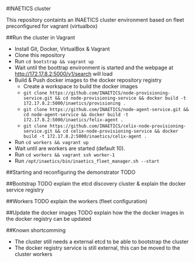 #INAETICS cluster

This repository containts an INAETICS cluster environment based on fleet preconfigured for vagrant (virtualbox)

##Run the cluster in Vagrant

* Install Git, Docker, VirtualBox & Vagrant
* Clone this repository
* Run `cd bootstrap && vagrant up`
* Wait until the boottrap environment is started and the webpage at http://172.17.8.2:5000/v1/search will load
* Build & Push docker images to the docker repository registry
	* Create a workspace to build the docker images
	* `git clone https://github.com/INAETICS/node-provisioning-service.git && cd node-provisioning-service && docker build -t 172.17.8.2:5000/inaetics/provisioning .`
	* `git clone https://github.com/INAETICS/node-agent-service.git && cd node-agent-service && docker build -t 172.17.8.2:5000/inaetics/felix-agent .`
	* `git clone https://github.com/INAETICS/celix-node-provisioning-service.git && cd celix-node-provisioning-service && docker build -t 172.17.8.2:5000/inaetics/celix-agent .`
* Run `cd workers && vagrant up`
* Wait until are workers are started (default 10). 
* Run `cd workers && vagrant ssh worker-1`
* Run `/opt/inaetics/bin/inaetics_fleet_manager.sh --start`

##Starting and reconfiguring the demonstrator
TODO

##Bootstrap 
TODO explain the etcd discovery cluster & explain the docker service registry

##Workers 
TODO explain the workers (fleet configuration)

##Update the docker images 
TODO explain how the the docker images in the docker registry can be updated

##Known shortcomming
* The cluster still needs a external etcd to be able to bootstrap the cluster
* The docker registry service is still external, this can be moved to the cluster workers


